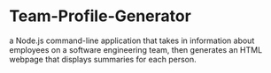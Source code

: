 # Team-Profile-Generator
a Node.js command-line application that takes in information about employees on a software engineering team, then generates an HTML webpage that displays summaries for each person.
